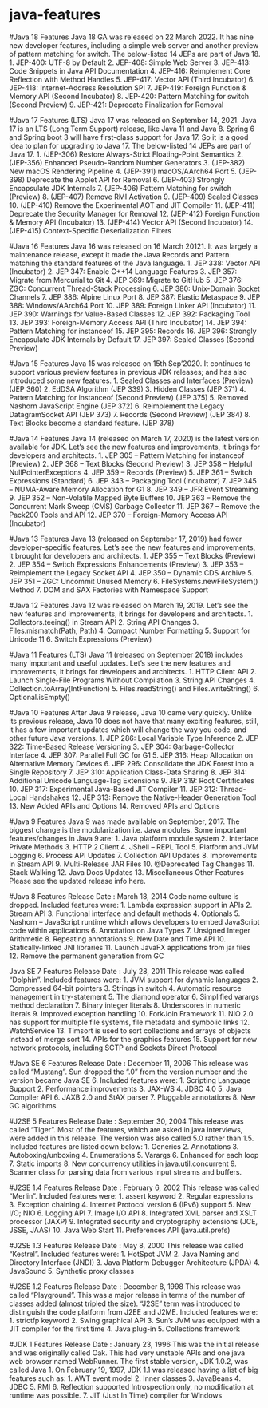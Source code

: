 # java-features

#Java 18 Features
Java 18 GA was released on 22 March 2022.
It has nine new developer features, including a simple web server and another preview of pattern matching for switch.
The below-listed 14 JEPs are part of Java 18.
	1.	JEP-400: UTF-8 by Default
	2.	JEP-408: Simple Web Server
	3.	JEP-413: Code Snippets in Java API Documentation
	4.	JEP-416: Reimplement Core Reflection with Method Handles
	5.	JEP-417: Vector API (Third Incubator)
	6.	JEP-418: Internet-Address Resolution SPI
	7.	JEP-419: Foreign Function & Memory API (Second Incubator)
	8.	JEP-420: Pattern Matching for switch (Second Preview)
	9.	JEP-421: Deprecate Finalization for Removal

#Java 17 Features (LTS)
Java 17 was released on September 14, 2021. Java 17 is an LTS (Long Term Support) release, like Java 11 and Java 8. Spring 6 and Spring boot 3 will have first-class support for Java 17. So it is a good idea to plan for upgrading to Java 17.
The below-listed 14 JEPs are part of Java 17.
	1.	(JEP-306) Restore Always-Strict Floating-Point Semantics
	2.	(JEP-356) Enhanced Pseudo-Random Number Generators
	3.	(JEP-382) New macOS Rendering Pipeline
	4.	(JEP-391) macOS/AArch64 Port
	5.	(JEP-398) Deprecate the Applet API for Removal
	6.	(JEP-403) Strongly Encapsulate JDK Internals
	7.	(JEP-406) Pattern Matching for switch (Preview)
	8.	(JEP-407) Remove RMI Activation
	9.	(JEP-409) Sealed Classes
	10.	(JEP-410) Remove the Experimental AOT and JIT Compiler
	11.	(JEP-411) Deprecate the Security Manager for Removal
	12.	(JEP-412) Foreign Function & Memory API (Incubator)
	13.	(JEP-414) Vector API (Second Incubator)
	14.	(JEP-415) Context-Specific Deserialization Filters

#Java 16 Features
Java 16 was released on 16 March 20121. It was largely a maintenance release, except it made the Java Records and Pattern matching the standard features of the Java language.
	1.	JEP 338: Vector API (Incubator)
	2.	JEP 347: Enable C++14 Language Features
	3.	JEP 357: Migrate from Mercurial to Git
	4.	JEP 369: Migrate to GitHub
	5.	JEP 376: ZGC: Concurrent Thread-Stack Processing
	6.	JEP 380: Unix-Domain Socket Channels
	7.	JEP 386: Alpine Linux Port
	8.	JEP 387: Elastic Metaspace
	9.	JEP 388: Windows/AArch64 Port
	10.	JEP 389: Foreign Linker API (Incubator)
	11.	JEP 390: Warnings for Value-Based Classes
	12.	JEP 392: Packaging Tool
	13.	JEP 393: Foreign-Memory Access API (Third Incubator)
	14.	JEP 394: Pattern Matching for instanceof
	15.	JEP 395: Records
	16.	JEP 396: Strongly Encapsulate JDK Internals by Default
	17.	JEP 397: Sealed Classes (Second Preview)

#Java 15 Features
Java 15 was released on 15th Sep’2020. It continues to support various preview features in previous JDK releases; and has also introduced some new features.
	1.	Sealed Classes and Interfaces (Preview) (JEP 360)
	2.	EdDSA Algorithm (JEP 339)
	3.	Hidden Classes (JEP 371)
	4.	Pattern Matching for instanceof (Second Preview) (JEP 375)
	5.	Removed Nashorn JavaScript Engine (JEP 372)
	6.	Reimplement the Legacy DatagramSocket API (JEP 373)
	7.	Records (Second Preview) (JEP 384)
	8.	Text Blocks become a standard feature. (JEP 378)

#Java 14 Features
Java 14 (released on March 17, 2020) is the latest version available for JDK. Let’s see the new features and improvements, it brings for developers and architects.
	1.	JEP 305 – Pattern Matching for instanceof (Preview)
	2.	JEP 368 – Text Blocks (Second Preview)
	3.	JEP 358 – Helpful NullPointerExceptions
	4.	JEP 359 – Records (Preview)
	5.	JEP 361 – Switch Expressions (Standard)
	6.	JEP 343 – Packaging Tool (Incubator)
	7.	JEP 345 – NUMA-Aware Memory Allocation for G1
	8.	JEP 349 – JFR Event Streaming
	9.	JEP 352 – Non-Volatile Mapped Byte Buffers
	10.	JEP 363 – Remove the Concurrent Mark Sweep (CMS) Garbage Collector
	11.	JEP 367 – Remove the Pack200 Tools and API
	12.	JEP 370 – Foreign-Memory Access API (Incubator)

#Java 13 Features
Java 13 (released on September 17, 2019) had fewer developer-specific features. Let’s see the new features and improvements, it brought for developers and architects.
	1.	JEP 355 – Text Blocks (Preview)
	2.	JEP 354 – Switch Expressions Enhancements (Preview)
	3.	JEP 353 – Reimplement the Legacy Socket API
	4.	JEP 350 – Dynamic CDS Archive
	5.	JEP 351 – ZGC: Uncommit Unused Memory
	6.	FileSystems.newFileSystem() Method
	7.	DOM and SAX Factories with Namespace Support

#Java 12 Features
Java 12 was released on March 19, 2019. Let’s see the new features and improvements, it brings for developers and architects.
	1.	Collectors.teeing() in Stream API
	2.	String API Changes
	3.	Files.mismatch(Path, Path)
	4.	Compact Number Formatting
	5.	Support for Unicode 11
	6.	Switch Expressions (Preview)

#Java 11 Features (LTS)
Java 11 (released on September 2018) includes many important and useful updates. Let’s see the new features and improvements, it brings for developers and architects.
	1.	HTTP Client API
	2.	Launch Single-File Programs Without Compilation
	3.	String API Changes
	4.	Collection.toArray(IntFunction)
	5.	Files.readString() and Files.writeString()
	6.	Optional.isEmpty()

#Java 10 Features
After Java 9 release, Java 10 came very quickly. Unlike its previous release, Java 10 does not have that many exciting features, still, it has a few important updates which will change the way you code, and other future Java versions.
	1.	JEP 286: Local Variable Type Inference
	2.	JEP 322: Time-Based Release Versioning
	3.	JEP 304: Garbage-Collector Interface
	4.	JEP 307: Parallel Full GC for G1
	5.	JEP 316: Heap Allocation on Alternative Memory Devices
	6.	JEP 296: Consolidate the JDK Forest into a Single Repository
	7.	JEP 310: Application Class-Data Sharing
	8.	JEP 314: Additional Unicode Language-Tag Extensions
	9.	JEP 319: Root Certificates
	10.	JEP 317: Experimental Java-Based JIT Compiler
	11.	JEP 312: Thread-Local Handshakes
	12.	JEP 313: Remove the Native-Header Generation Tool
	13.	New Added APIs and Options
	14.	Removed APIs and Options

#Java 9 Features
Java 9 was made available on September, 2017. The biggest change is the modularization i.e. Java modules.
Some important features/changes in Java 9 are:
	1.	Java platform module system
	2.	Interface Private Methods
	3.	HTTP 2 Client
	4.	JShell – REPL Tool
	5.	Platform and JVM Logging
	6.	Process API Updates
	7.	Collection API Updates
	8.	Improvements in Stream API
	9.	Multi-Release JAR Files
	10.	@Deprecated Tag Changes
	11.	Stack Walking
	12.	Java Docs Updates
	13.	Miscellaneous Other Features
	Please see the updated release info here.

#Java 8 Features
Release Date : March 18, 2014
Code name culture is dropped. Included features were:
	1.	Lambda expression support in APIs
	2.	Stream API
	3.	Functional interface and default methods
	4.	Optionals
	5.	Nashorn – JavaScript runtime which allows developers to embed JavaScript code within applications
	6.	Annotation on Java Types
	7.	Unsigned Integer Arithmetic
	8.	Repeating annotations
	9.	New Date and Time API
	10.	Statically-linked JNI libraries
	11.	Launch JavaFX applications from jar files
	12.	Remove the permanent generation from GC
	
Java SE 7 Features
Release Date : July 28, 2011
This release was called “Dolphin”. Included features were:
	1.	JVM support for dynamic languages
	2.	Compressed 64-bit pointers
	3.	Strings in switch
	4.	Automatic resource management in try-statement
	5.	The diamond operator
	6.	Simplified varargs method declaration
	7.	Binary integer literals
	8.	Underscores in numeric literals
	9.	Improved exception handling
	10.	ForkJoin Framework
	11.	NIO 2.0 has support for multiple file systems, file metadata and symbolic links
	12.	WatchService
	13.	Timsort is used to sort collections and arrays of objects instead of merge sort
	14.	APIs for the graphics features
	15.	Support for new network protocols, including SCTP and Sockets Direct Protocol

#Java SE 6 Features
Release Date : December 11, 2006
This release was called “Mustang”. Sun dropped the “.0” from the version number and the version became Java SE 6. Included features were:
	1.	Scripting Language Support
	2.	Performance improvements
	3.	JAX-WS
	4.	JDBC 4.0
	5.	Java Compiler API
	6.	JAXB 2.0 and StAX parser
	7.	Pluggable annotations
	8.	New GC algorithms

#J2SE 5 Features
Release Date : September 30, 2004
This release was called “Tiger”. Most of the features, which are asked in java interviews, were added in this release.
The version was also called 5.0 rather than 1.5. Included features are listed down below:
	1.	Generics
	2.	Annotations
	3.	Autoboxing/unboxing
	4.	Enumerations
	5.	Varargs
	6.	Enhanced for each loop
	7.	Static imports
	8.	New concurrency utilities in java.util.concurrent
	9.	Scanner class for parsing data from various input streams and buffers.

#J2SE 1.4 Features
Release Date : February 6, 2002
This release was called “Merlin”. Included features were:
	1.	assert keyword
	2.	Regular expressions
	3.	Exception chaining
	4.	Internet Protocol version 6 (IPv6) support
	5.	New I/O; NIO
	6.	Logging API
	7.	Image I/O API
	8.	Integrated XML parser and XSLT processor (JAXP)
	9.	Integrated security and cryptography extensions (JCE, JSSE, JAAS)
	10.	Java Web Start
	11.	Preferences API (java.util.prefs)

#J2SE 1.3 Features
Release Date : May 8, 2000
This release was called “Kestrel”. Included features were:
	1.	HotSpot JVM
	2.	Java Naming and Directory Interface (JNDI)
	3.	Java Platform Debugger Architecture (JPDA)
	4.	JavaSound
	5.	Synthetic proxy classes

#J2SE 1.2 Features
Release Date : December 8, 1998
This release was called “Playground”. This was a major release in terms of the number of classes added (almost tripled the size). “J2SE” term was introduced to distinguish the code platform from J2EE and J2ME. Included features were:
	1.	strictfp keyword
	2.	Swing graphical API
	3.	Sun’s JVM was equipped with a JIT compiler for the first time
	4.	Java plug-in
	5.	Collections framework

#JDK 1 Features
Release Date : January 23, 1996
This was the initial release and was originally called Oak. This had very unstable APIs and one java web browser named WebRunner.
The first stable version, JDK 1.0.2, was called Java 1.
On February 19, 1997, JDK 1.1 was released having a list of big features such as:
	1.	AWT event model
	2.	Inner classes
	3.	JavaBeans
	4.	JDBC
	5.	RMI
	6.	Reflection supported Introspection only, no modification at runtime was possible.
	7.	JIT (Just In Time) compiler for Windows
